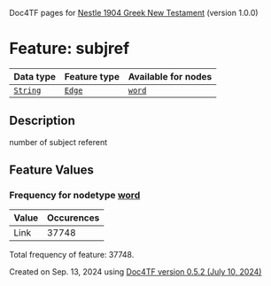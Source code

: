 Doc4TF pages for [Nestle 1904 Greek New Testament](https://github.com/saulocantanhede/tfgreek2/releases/download/1.0.0/tf-1.0.0.zip) (version 1.0.0)
# Feature: subjref
Data type|Feature type|Available for nodes
---|---|---
[`String`](featuresbydatatype.md#string)|[`Edge`](featuresbytype.md#edge)| [`word`](featuresbynodetype.md#word) 
## Description
number of subject referent
## Feature Values
### Frequency for nodetype [word](featuresbynodetype.md#word)
Value|Occurences
---|---
Link|37748

Total frequency of feature: 37748.
  

Created on Sep. 13, 2024 using [Doc4TF version 0.5.2 (July 10, 2024)](https://github.com/tonyjurg/Doc4TF/blob/main/CreateFeatureDoc.ipynb) 